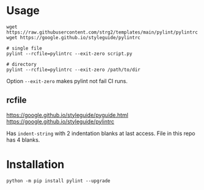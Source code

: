 # Usage
```
wget https://raw.githubusercontent.com/strg2/templates/main/pylint/pylintrc
wget https://google.github.io/styleguide/pylintrc

# single file
pylint --rcfile=pylintrc --exit-zero script.py

# directory
pylint --rcfile=pylintrc --exit-zero /path/to/dir

```
Option ``--exit-zero`` makes pylint not fail CI runs.

## rcfile
https://google.github.io/styleguide/pyguide.html<br>
https://google.github.io/styleguide/pylintrc

Has ``indent-string`` with 2 indentation blanks at last access. File in this repo has 4 blanks.

# Installation
```
python -m pip install pylint --upgrade
```
